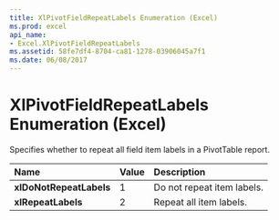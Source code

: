 ```yaml
---
title: XlPivotFieldRepeatLabels Enumeration (Excel)
ms.prod: excel
api_name:
- Excel.XlPivotFieldRepeatLabels
ms.assetid: 58fe7df4-8704-ca81-1278-03906045a7f1
ms.date: 06/08/2017
---
```



# XlPivotFieldRepeatLabels Enumeration (Excel)

Specifies whether to repeat all field item labels in a PivotTable report.



|**Name**|**Value**|**Description**|
|:-----|:-----|:-----|
| **xlDoNotRepeatLabels**|1|Do not repeat item labels.|
| **xlRepeatLabels**|2|Repeat all item labels.|

